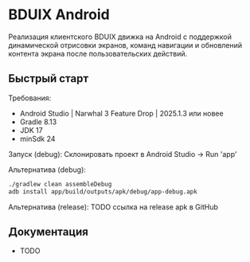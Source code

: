 # BDUIX Android

Реализация клиентского BDUIX движка на Android с поддержкой динамической отрисовки экранов, команд навигации и обновлений контента экрана после пользовательских действий.

## Быстрый старт
Требования:
- Android Studio | Narwhal 3 Feature Drop | 2025.1.3 или новее
- Gradle 8.13
- JDK 17
- minSdk 24

Запуск (debug):
Склонировать проект в Android Studio -> Run 'app'

Альтернатива (debug):
```bash
./gradlew clean assembleDebug
adb install app/build/outputs/apk/debug/app-debug.apk
```

Альтернатива (release):
TODO ссылка на release apk в GitHub

## Документация
- TODO
